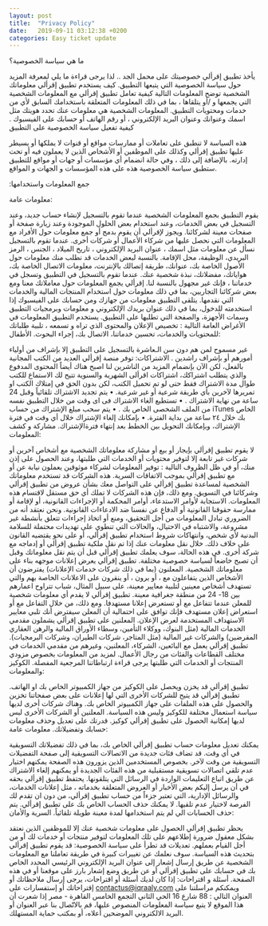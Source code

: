 ```yaml
---
layout: post
title:  "Privacy Policy"
date:   2019-09-11 03:12:38 +0200
categories: Easy ticket update
---
```

ما هي سياسة الخصوصية؟

يأخذ تطبيق إقرألي خصوصيتك على محمل الجد .. لذا يرجى قراءة ما يلي لمعرفة المزيد حول سياسة الخصوصية التي يتبعها التطبيق. كيف يستخدم تطبيق إقرألي معلوماتك الشخصية توضح المعلومات التالية كيفية تعامل تطبيق إقرألي مع المعلومات الشخصية التي يجمعها و /أو يتلقاها ، بما في ذلك المعلومات المتعلقة باستخدامك السابق لأي من خدمات ومحتويات التطبيق. المعلومات الشخصية هي معلومات عنك تحدد هويتك مثل اسمك وعنوانك وعنوان البريد الإلكتروني ، أو رقم الهاتف أو حسابك على الفيسبوك . كيفية تفعيل سياسة الخصوصية على التطبيق

هذه السياسة لا تنطبق على تعاملات أو ممارسات مواقع أو قنوات لا يملكها أو يسيطر عليها تطبيق إقرألي وكذلك على الموظفين أو الأشخاص الذين لا يعملون فيه أو تحت إدارته. بالإضافة إلى ذلك ، وفي حالة انضمام أي مؤسسات أو جهات أو مواقع للتطبيق ستطبق سياسة الخصوصية هذه على هذه المؤسسات و الجهات و المواقع.

:جمع المعلومات واستخدامها

معلومات عامة:

يقوم التطبيق بجمع المعلومات الشخصية عندما تقوم بالتسجيل لإنشاء حساب جديد، وعند التسجيل في بعض الخدمات، وعند استخدام بعض الحلول الموجودة وعند زيارة صفحة أو صفحات معينة لشركائنا. ويجوز لإقرألي أن يقوم بدمج أو جمع معلومات حول الأفراد مع المعلومات التي نحصل عليها من شركاء الأعمال أو شركات أخرى. عندما تقوم بالتسجيل نسأل عن معلومات مثل اسمك ، عنوان البريد الإلكتروني ، تاريخ الميلاد ، الجنس ، الرمز البريدي، الوظيفة، محل الإقامة. بالنسبة لبعض الخدمات قد نطلب منك معلومات حول الأصول الخاصة بك، عنوانك، طريقة إتصالك بالإنترنت، معلومات الاتصال الخاصة بك، هواياتك، مفضلاتك، نبذة شخصية عنك. عندما تقوم بالتسجيل في التطبيق وتسجل في خدماتنا ، فإنك غير مجهول بالنسبة لنا. إقرألي يجمع المعلومات حول معاملاتك معنا ومع بعض شركائنا التجاريين، بما في ذلك معلومات حول استخدام المنتجات المالية والخدمات التي نقدمها. يتلقى التطبيق معلومات من جهازك ومن حسابك على الفيسبوك إذا استخدمته للدخول، بما في ذلك عنوان بريدك الإلكتروني و معلومات وبرمجيات التطبيق وسمات الأجهزة، والصفحة التي تطلبها على التطبيق. يستخدم التطبيق المعلومات في الأغراض العامة التالية : تخصيص الإعلان والمحتوى الذي تراه و تسمعه ، تلبية طلباتك للمحتويات والخدمات، تحسين خدماتنا، الاتصال بك، إجراء البحوث. الأطفال:

غير مسموح لمن هم دون سن الـعاشرة بالتسجيل على التطبيق إلا بإشراف من أولياء أمورهم أو بإشراف راشدين . الاشتراكات: توفر منصة إقرألي العديد من الكتب المجانية بالفعل، لكن الآن بإنضمام المزيد من الناشرين لنا اصبح هناك أيضاً المحتوى المدفوع والذي يتطلب اشتراكك، اشتراكات اقرألى الشهرية والسنوية تتيح لك الاستماع للكتب طوال مدة الاشتراك فقط حتى لو تم تحميل الكتب، لكن بدون الحق في إمتلاك الكتب او تمريرها لآخرين بأي طريقة شرعية أو غير شرعية. • يتم تجديد الاشتراك تلقائياً وقبل 24 ساعة من نهاية الاشتراك . • تستطيع الغاء الاشتراك فى اى وقت من خلال التطبيق نفسه من الملف الشخصى الخاص بك . • يتم سحب مبلغ الإشتراك من حساب iTunes الخاص بك خلال ٢٤ ساعة من بداية الفترة. • بإمكانك إلغاء الإشتراك خلال أي وقت في فترة الإشتراك، وبإمكانك التحويل بين الخطط بعد إنتهاء فترةالإشتراك. مشاركة و كشف المعلومات:

لا يقوم تطبيق إقرألي بإيجار أو بيع أو مشاركة معلوماتك الشخصية مع أشخاص آخرين أو شركات غير تابعة إلا لتوفير محتويات أو الخدمات التي طلبتها، وعند الحصول على إذن منك، أو في ظل الظروف التالية : توفير المعلومات لشركاء موثوقين يعملون نيابة عن أو مع تطبيق إقرألي بموجب الاتفاقات السرية. هذه الشركات قد تستخدم معلوماتك الشخصية لمساعدة تطبيق إقرألي على التواصل معك بشأن عروض من تطبيق إقرألي وشركائنا في التسويق. ومع ذلك، فإن هذه الشركات لا تملك أي حق مستقل لاقتسام هذه المعلومات. الاستجابة لأوامر الاستدعاء، أوامر المحكمة أو الإجراءات القانونية، أو لإقامة أو ممارسة حقوقنا القانونية أو الدفاع عن نفسنا ضد الادعاءات القانونية. ونحن نعتقد أنه من الضروري تبادل المعلومات من أجل التحقيق، ومنع أو اتخاذ إجراءات تتعلق بأنشطة غير مشروعة، والاشتباه في الاحتيال، والحالات التي تنطوي على تهديدات محتملة للسلامة البدنية لأي شخص، وانتهاكات شروط استخدام تطبيق إقرألي، أو على نحو يقتضيه القانون على خلاف ذلك. خلال نقل معلومات عنك إذا تم نقل ملكية تطبيق إقرألي أو إدماجه مع شركة أخرى. في هذه الحالة، سوف يعلمك تطبيق إقرألي قبل أن يتم نقل معلوماتك وقبل أن تصبح خاضعاً لسياسة خصوصية مختلفة. تطبيق إقرألي يعرض إعلانات موجهه بناء على معلوماتك الشخصية. المعلنون (بما في ذلك شركات خدمات الإعلانات) يفترضون أن الأشخاص الذين يتفاعلون مع ، أو يرون ، أو ينقرون على الاعلانات الخاصة بهم والتي تستهدف أشخاص معينين لتلبية معايير معينة، على سبيل المثال، شباب تتراوح اعمارهم بين 18- 24 من منطقة جغرافية معينة. تطبيق إقرألي لا يقدم أي معلومات شخصية للمعلن عندما تتفاعل مع أو تستعرض إعلانا مستهدفا. ومع ذلك، من خلال التفاعل مع أو استعراض إعلان مستهدف فإنك توافق على احتمالية أن المعلن سيفترض أنك تلبي معايير الاستهداف المستخدمة لعرض الإعلان. المعلنين على تطبيق إقرألي يشملون مقدمي الخدمات المالية (مثل البنوك، ووكلاء التأمين، وسطاء الأوراق المالية والرهن العقاري المقرضين) والشركات غير المالية (مثل المتاجر، شركات الطيران، وشركات البرمجيات). تطبيق إقرألي يعمل مع البائعين، الشركاء، المعلنين، وغيرهم من مقدمي الخدمات في مختلف القطاعات والفئات من رجال الأعمال. لمزيد من المعلومات بخصوص مزودي المنتجات أو الخدمات التي طلبتها يرجى قراءة ارتباطاتنا المرجعية المفصلة. الكوكيز والمعلومات:

تطبيق إقرألي قد يخزن ويحصل على الكوكيز من جهاز الكمبيوتر الخاص بك او الهاتف. تطبيق إقرألي قد يتيح للشركات الأخرى التي لها إعلانات على بعض صفحاتنا تخزين والحصول على هذه الملفات على جهاز الكمبيوتر الخاص بك. وهناك شركات أخرى لديها سياسة استعمال مختلفة للكوكيز وليس هذه السياسة. المعلنين أو الشركات الأخرى ليس لديها إمكانية الحصول على تطبيق إقرألي كوكيز. قدرتك على تعديل وحذف معلومات حسابك وتفضيلاتك. معلومات عامة:

يمكنك تعديل معلومات حساب تطبيق إقرألي الخاص بك، بما في ذلك تفضيلاتك التسويقية في أي وقت. قد تضاف فئات جديدة من الاتصالات التسويقية إلى صفحة التفضيلات التسويقية من وقت لآخر. بخصوص المستخدمين الذين يزورون هذه الصفحة يمكنهم اختيار عدم تلقي اتصالات تسويقية مستقبلية من هذه الفئات الجديدة أو يمكنهم إلغاء الاشتراك عن طريق اتباع التعليمات الواردة في الرسائل التي يتلقونها. يحتفظ تطبيق إقرألي بحقه في أن يرسل إليكم بعض الأخبار أو العروض المتعلقة بخدماته ، مثل إعلانات الخدمات، والرسائل الإدارية، التي تعتبر جزءاً من حساب تطبيق إقرألي، من دون ان تقدم لك الفرصة لاختيار عدم تلقيها. لا يمكنك حذف الحساب الخاص بك على تطبيق إقرألي. يتم حذف الحسابات الي لم يتم استخدامها لمدة معينة طويلة تلقائياً. السرية والأمان:

يحظر تطبيق إقرألي الحصول على معلومات شخصية عنك إلا للموظفين الذين نعتقد بشكل معقول ضرورة إطلاعهم على تلك المعلومات لتوفير منتجات أو خدمات لك أو من أجل القيام بعملهم. تعديلات قد تطرأ على سياسة الخصوصية: قد يقوم تطبيق إقرألي بتحديث هذه السياسة. سوف نعلمك عن تغييرات كبيرة في طريقة تعاملنا مع المعلومات الشخصية عن طريق إرسال إشعار إلى عنوان البريد الإلكتروني الرئيسي المحدد الخاص بك في حسابك على تطبيق إقرألي أو عن طريق وضع إشعار بارز على موقعنا أو في هذه الصفحة. أسئلة و اقتراحات: إذا كان لديك أسئلة أو اقتراحات، يرجى إرسال ملاحظاتك أو إقتراحاتك أو إستفسارات على contactus@iqraaly.com ويمكنكم مراسلتنا على العنوان التالي : 88 شارع 16 الحي الثاني التجمع الخامس القاهرة - مصر إذا شعرت أن هذا الموقع لا يتبع سياسة المعلومات المنصوص عليها، قم بالاتّصال بنا عبر العنوان أو البريد الالكتروني الموضحين أعلاه، أو بمكتب حماية المستهلك.
